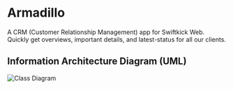 # Armadillo
A CRM (Customer Relationship Management) app for Swiftkick Web. Quickly get overviews, important details, and latest-status for all our clients. 

## Information Architecture Diagram (UML)

![Class Diagram](http://www.plantuml.com/plantuml/proxy?src=https://raw.githubusercontent.com/SwiftkickWeb/armadillo/main/ia.puml)
